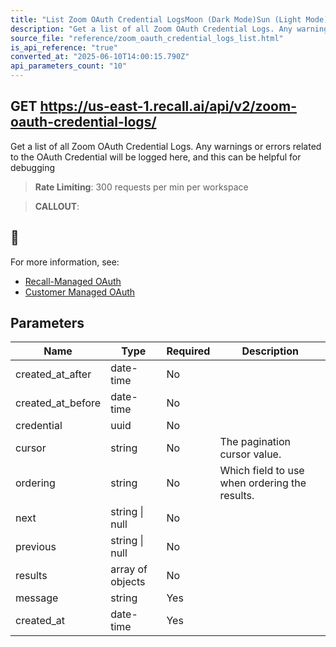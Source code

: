 ```yaml
---
title: "List Zoom OAuth Credential LogsMoon (Dark Mode)Sun (Light Mode)"
description: "Get a list of all Zoom OAuth Credential Logs. Any warnings or errors related to the OAuth Credential will be logged here, and this can be helpful for debugging. This endpoint is rate limited to: 300 requests per min per workspace"
source_file: "reference/zoom_oauth_credential_logs_list.html"
is_api_reference: "true"
converted_at: "2025-06-10T14:00:15.790Z"
api_parameters_count: "10"
---
```

## GET https://us-east-1.recall.ai/api/v2/zoom-oauth-credential-logs/

Get a list of all Zoom OAuth Credential Logs. Any warnings or errors related to the OAuth Credential will be logged here, and this can be helpful for debugging

> **Rate Limiting**: 300 requests per min per workspace

> **CALLOUT**:

## 📘

For more information, see:
- [Recall-Managed OAuth](/docs/recall-managed-oauth#calling-the-recall-api)
- [Customer Managed OAuth](/docs/customer-managed-oauth#registering-the-callback-url-in-the-recall-api)
## Parameters

| Name | Type | Required | Description |
| --- | --- | --- | --- |
| created_at_after | date-time | No |  |
| created_at_before | date-time | No |  |
| credential | uuid | No |  |
| cursor | string | No | The pagination cursor value. |
| ordering | string | No | Which field to use when ordering the results. |
| next | string \| null | No |  |
| previous | string \| null | No |  |
| results | array of objects | No |  |
| message | string | Yes |  |
| created_at | date-time | Yes |  |
